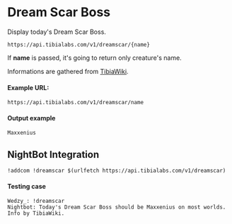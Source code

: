 # Dream Scar Boss

Display today's Dream Scar Boss.

`https://api.tibialabs.com/v1/dreamscar/{name}`

If **name** is passed, it's going to return only creature's name.

Informations are gathered from [TibiaWiki](https://tibia.fandom.com/wiki/Dream_Scar/Boss_of_the_Day).

#### Example URL:

`https://api.tibialabs.com/v1/dreamscar/name`

#### Output example

```
Maxxenius
```

## NightBot Integration

```
!addcom !dreamscar $(urlfetch https://api.tibialabs.com/v1/dreamscar)
```

#### Testing case

```
Wedzy_: !dreamscar
Nightbot: Today's Dream Scar Boss should be Maxxenius on most worlds. Info by TibiaWiki.
```
